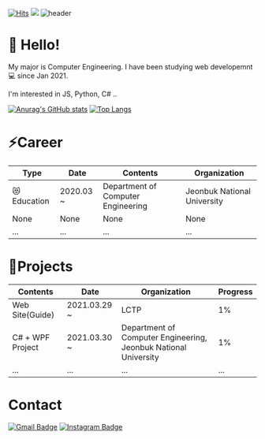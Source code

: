 [![Hits](https://hits.seeyoufarm.com/api/count/incr/badge.svg?url=https%3A%2F%2Fgithub.com%2FByuntil%2Fhit-counter&count_bg=%2379C83D&title_bg=%23555555&icon=&icon_color=%23E7E7E7&title=hits&edge_flat=true)](https://hits.seeyoufarm.com) <img src="https://img.shields.io/github/followers/Byuntil"/>
![header](https://capsule-render.vercel.app/api?type=wave&color=F8E2CF&height=300&section=header&text=Byuntil&fontSize=90)



# :wave: Hello!
 
 My major is Computer Engineering.
 I have been studying web developemnt:computer: since Jan 2021.
  
  I'm interested in JS, Python, C# ..
  
 

[![Anurag's GitHub stats](https://github-readme-stats.vercel.app/api?username=Byuntil)](https://github.com/Byuntil/github-readme-stats)
[![Top Langs](https://github-readme-stats.vercel.app/api/top-langs/?username=Byuntil&layout=compact)](https://github.com/anuraghazra/github-readme-stats)

# :zap:Career

|Type|Date|Contents|Organization|
|---|---|---|---|
|  :heart_eyes_cat:Education  | 2020.03 ~  | Department of Computer Engineering  |  Jeonbuk National University |
|  None | None  |  None  | None  |
|  ... | ...  | ...  | ...  |


# :tada:Projects

|Contents|Date|Organization|Progress|
|---|---|---|---|
|Web Site(Guide)|2021.03.29 ~ |LCTP|1%|
| C# + WPF Project|2021.03.30 ~ |Department of Computer Engineering, Jeonbuk National University|1%|
|...|...|...|...|

# Contact
[![Gmail Badge](https://img.shields.io/badge/Gmail-d14836?style=flet-square&logo=Gmail&logoColor=white&link=mailto:byuntil14@gmail.com)](mailto:byuntil@gmail.com)
[![Instagram Badge](http://img.shields.io/badge/Instagram-523FCF?style=flet-square&logo=Instagram&link=https://www.instagram.com/by_until/)](https://www.instagram.com/by_until/)
